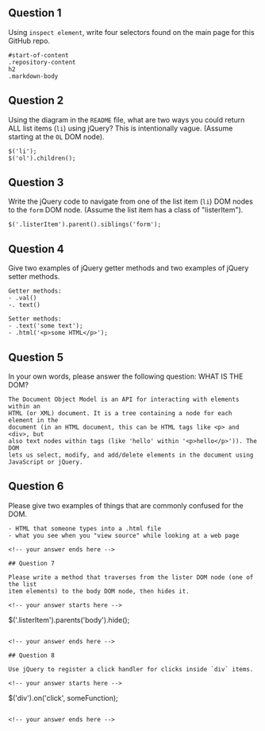 ## Question 1

Using `inspect element`, write four selectors found on the main page for this
GitHub repo.

<!-- your answer starts here -->
```
#start-of-content
.repository-content
h2
.markdown-body
```
<!-- your answer ends here -->

## Question 2

Using the diagram in the `README` file, what are two ways you could return ALL
list items (`li`) using jQuery? This is intentionally vague. (Assume starting
at the `OL` DOM node).

<!-- your answer starts here -->

```
$('li');
$('ol').children();
```

<!-- your answer ends here -->

## Question 3

Write the jQuery code to navigate from one of the list item (`li`) DOM nodes to
the `form` DOM node. (Assume the list item has a class of "listerItem").

<!-- your answer starts here -->
```
$('.listerItem').parent().siblings('form');
```

<!-- your answer ends here -->

## Question 4

Give two examples of jQuery getter methods and two examples of jQuery setter
methods.

<!-- your answer starts here -->

```
Getter methods:
- .val()
-. text()

Setter methods:
- .text('some text');
- .html('<p>some HTML</p>');
```

<!-- your answer ends here -->

## Question 5

In your own words, please answer the following question: WHAT IS THE DOM?

<!-- your answer starts here -->

```
The Document Object Model is an API for interacting with elements within an
HTML (or XML) document. It is a tree containing a node for each element in the
document (in an HTML document, this can be HTML tags like <p> and <div>, but
also text nodes within tags (like 'hello' within '<p>hello</p>')). The DOM
lets us select, modify, and add/delete elements in the document using
JavaScript or jQuery.
```

<!-- your answer ends here -->

## Question 6

Please give two examples of things that are commonly confused for the DOM.

<!-- your answer starts here -->

```
- HTML that someone types into a .html file 
- what you see when you "view source" while looking at a web page

<!-- your answer ends here -->

## Question 7

Please write a method that traverses from the lister DOM node (one of the list
item elements) to the body DOM node, then hides it.

<!-- your answer starts here -->
```
$('.listerItem').parents('body').hide();
```

<!-- your answer ends here -->

## Question 8

Use jQuery to register a click handler for clicks inside `div` items.

<!-- your answer starts here -->
```
$('div').on('click', someFunction);
```

<!-- your answer ends here -->
